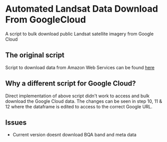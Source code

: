 # Automated Landsat Data Download From GoogleCloud
A script to bulk download public Landsat satellite imagery from Google Cloud

## The original script 
Script to download data from Amazon Web Services can be found [here](http://geologyandpython.com/get-landsat-8.html)  

## Why a different script for Google Cloud?
Direct implementation of above script didn't work to access and bulk download the Google Cloud data. The changes can be seen in step 10, 11 & 12 where the dataframe is edited to access to the correct Google URL.

## Issues
* Current version doesnt download BQA band and meta data
